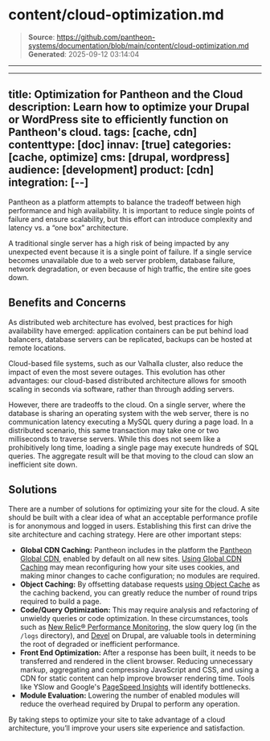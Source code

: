 # content/cloud-optimization.md

> **Source**: https://github.com/pantheon-systems/documentation/blob/main/content/cloud-optimization.md
> **Generated**: 2025-09-12 03:14:04

---

---
title: Optimization for Pantheon and the Cloud
description: Learn how to optimize your Drupal or WordPress site to efficiently function on Pantheon's cloud.
tags: [cache, cdn]
contenttype: [doc]
innav: [true]
categories: [cache, optimize]
cms: [drupal, wordpress]
audience: [development]
product: [cdn]
integration: [--]
---

Pantheon as a platform attempts to balance the tradeoff between high performance and high availability. It is important to reduce single points of failure and ensure scalability, but this effort can introduce complexity and latency vs. a “one box” architecture.

A traditional single server has a high risk of being impacted by any unexpected event because it is a single point of failure. If a single service becomes unavailable due to a web server problem, database failure, network degradation, or even because of high traffic, the entire site goes down.

## Benefits and Concerns

As distributed web architecture has evolved, best practices for high availability have emerged: application containers can be put behind load balancers, database servers can be replicated, backups can be hosted at remote locations.

Cloud-based file systems, such as our Valhalla cluster, also reduce the impact of even the most severe outages. This evolution has other advantages: our cloud-based distributed architecture allows for smooth scaling in seconds via software, rather than through adding servers.

However, there are tradeoffs to the cloud. On a single server, where the database is sharing an operating system with the web server, there is no communication latency executing a MySQL query during a page load. In a distributed scenario, this same transaction may take one or two milliseconds to traverse servers. While this does not seem like a prohibitively long time, loading a single page may execute hundreds of SQL queries. The aggregate result will be that moving to the cloud can slow an inefficient site down.

## Solutions

There are a number of solutions for optimizing your site for the cloud. A site should be built with a clear idea of what an acceptable performance profile is for anonymous and logged in users. Establishing this first can drive the site architecture and caching strategy. Here are other important steps:

- **Global CDN Caching:** Pantheon includes in the platform the [Pantheon Global CDN](/guides/global-cdn), enabled by default on all new sites. [Using Global CDN Caching](/guides/global-cdn/global-cdn-caching) may mean reconfiguring how your site uses cookies, and making minor changes to cache configuration; no modules are required.
- **Object Caching:** By offsetting database requests [using Object Cache](/object-cache) as the caching backend, you can greatly reduce the number of round trips required to build a page.
- **Code/Query Optimization:** This may require analysis and refactoring of unwieldy queries or code optimization. In these circumstances, tools such as [New Relic&reg; Performance Monitoring](/guides/new-relic), the slow query log (in the `/logs` directory), and [Devel](https://drupal.org/project/devel) on Drupal, are valuable tools in determining the root of degraded or inefficient performance.
- **Front End Optimization:** After a response has been built, it needs to be transferred and rendered in the client browser. Reducing unnecessary markup, aggregating and compressing JavaScript and CSS, and using a CDN for static content can help improve browser rendering time. Tools like YSlow and Google's [PageSpeed Insights](https://developers.google.com/speed/pagespeed/insights) will identify bottlenecks.
- **Module Evaluation:** Lowering the number of enabled modules will reduce the overhead required by Drupal to perform any operation.

By taking steps to optimize your site to take advantage of a cloud architecture, you’ll improve your users site experience and satisfaction.
